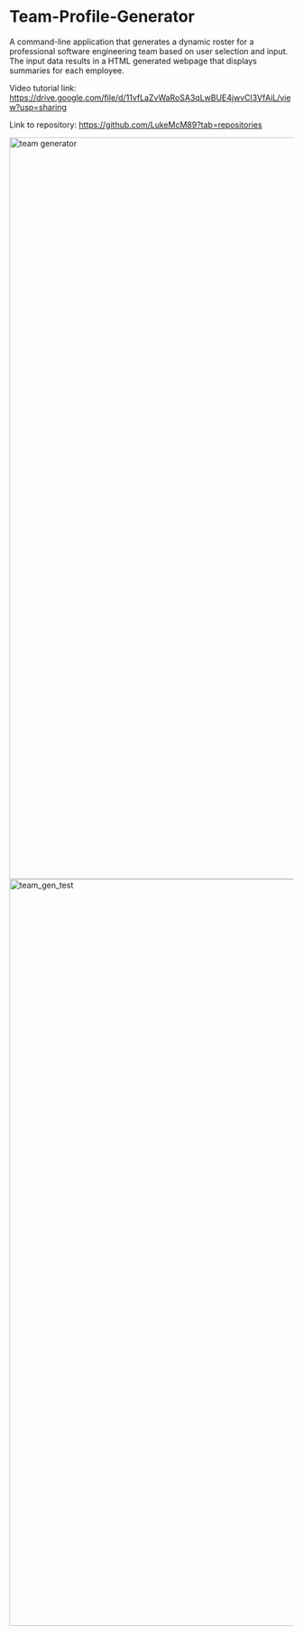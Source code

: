 # Team-Profile-Generator

A command-line application that generates a dynamic roster for a professional software engineering team based on user selection and input. The input data results in a HTML generated webpage that displays summaries for each employee.


Video tutorial link: https://drive.google.com/file/d/11vfLaZvWaRoSA3qLwBUE4jwvCl3VfAiL/view?usp=sharing

Link to repository: https://github.com/LukeMcM89?tab=repositories

<img width="1313" alt="team generator" src="https://user-images.githubusercontent.com/80003989/129256998-5274c38a-078f-4dd7-9970-5147bb5f6dfe.png">

<img width="1322" alt="team_gen_test" src="https://user-images.githubusercontent.com/80003989/129624265-408a0295-9d7f-4555-bd00-b44d06cf9b87.png">
